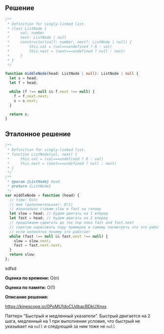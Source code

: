 ## Решение

```typescript
/**
 * Definition for singly-linked list.
 * class ListNode {
 *     val: number
 *     next: ListNode | null
 *     constructor(val?: number, next?: ListNode | null) {
 *         this.val = (val===undefined ? 0 : val)
 *         this.next = (next===undefined ? null : next)
 *     }
 * }
 */

function middleNode(head: ListNode | null): ListNode | null {
  let s = head;
  let f = head;

  while (f !== null && f.next !== null) {
    f = f.next.next;
    s = s.next;
  }

  return s;
}
```

## Эталонное решение

```javascript
/**
 * Definition for singly-linked list.
 * function ListNode(val, next) {
 *     this.val = (val===undefined ? 0 : val)
 *     this.next = (next===undefined ? null : next)
 * }
 */
/**
 * @param {ListNode} head
 * @return {ListNode}
 */
var middleNode = function (head) {
  // time: O(n)
  // mem (дополнительная): O(1)
  // изначально ставим slow и fast на голову
  let slow = head; // будем двигать на 1 вперед
  let fast = head; // будем двигать на 2 вперед
  // продолжаем сдвигать до тех пор пока fast and fast.next
  // советую нарисовать пару примеров и самому посмотреть что это работает
  // если непонятно почему это работает
  while (fast !== null && fast.next !== null) {
    slow = slow.next;
    fast = fast.next.next;
  }
  return slow;
};
```

sdfsd

**Оценка по времени:** O(n)

**Оценка по памяти:** O(1)

**Описание решения:**

https://kinescope.io/0PoMU1doCUdbacBDkUXnxs

Паттерн "Быстрый и медленный указатели". Быстрый двигается на 2 шага, медленный на 1 при выполнении условия, что быстрый не указывает на `null` и следующий за ним тоже не `null`
